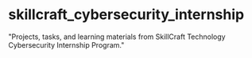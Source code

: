 # skillcraft_cybersecurity_internship
"Projects, tasks, and learning materials from SkillCraft Technology Cybersecurity Internship Program."
